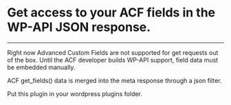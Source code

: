 # Get access to your ACF fields in the WP-API JSON response.
---

Right now Advanced Custom Fields are not supported for get requests out of the box. Until the ACF developer builds WP-API support, field data must be embedded manually.

ACF get_fields() data is merged into the meta response through a json filter.

Put this plugin in your wordpress plugins folder.

